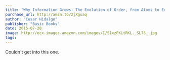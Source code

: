 ```yaml
---
title: "Why Information Grows: The Evolution of Order, from Atoms to Economies"
purchase_url: http://amzn.to/2jXguaq
author: "Cesar Hidalgo"
publisher: "Basic Books"
date: 2015-07-28
image: http://ecx.images-amazon.com/images/I/51xzPXLtRKL._SL75_.jpg
tags:
---
```


Couldn't get into this one.
